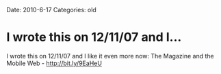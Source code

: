 Date: 2010-6-17
Categories: old

# I wrote this on 12/11/07 and I...

I wrote this on 12/11/07 and I like it even more now: The Magazine and the Mobile Web - <a href="http://bit.ly/9EaHeU" rel="nofollow">http://bit.ly/9EaHeU</a>
